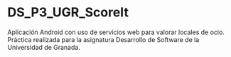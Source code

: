 # DS_P3_UGR_ScoreIt
 Aplicación Android con uso de servicios web para valorar locales de ocio. Práctica realizada para la asignatura Desarrollo de Software de la Universidad de Granada.

